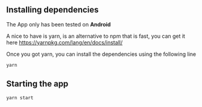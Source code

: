 ## Installing dependencies

The App only has been tested on **Android**

A nice to have is yarn, is an alternative to npm that is fast, you can get it here https://yarnpkg.com/lang/en/docs/install/

Once you got yarn, you can install the dependencies using the following line
```bash
yarn
```

## Starting the app
```bash
yarn start
```

